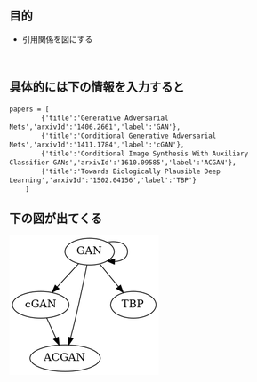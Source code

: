 ## 目的
- 引用関係を図にする
<br>

## 具体的には下の情報を入力すると

```
papers = [
        {'title':'Generative Adversarial Nets','arxivId':'1406.2661','label':'GAN'},
        {'title':'Conditional Generative Adversarial Nets','arxivId':'1411.1784','label':'cGAN'},
        {'title':'Conditional Image Synthesis With Auxiliary Classifier GANs','arxivId':'1610.09585','label':'ACGAN'},
        {'title':'Towards Biologically Plausible Deep Learning','arxivId':'1502.04156','label':'TBP'}
    ]
```

## 下の図が出てくる
![sample](./dist/sample.png)